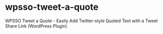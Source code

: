 # wpsso-tweet-a-quote
WPSSO Tweet a Quote - Easily Add Twitter-style Quoted Text with a Tweet Share Link (WordPress Plugin)
